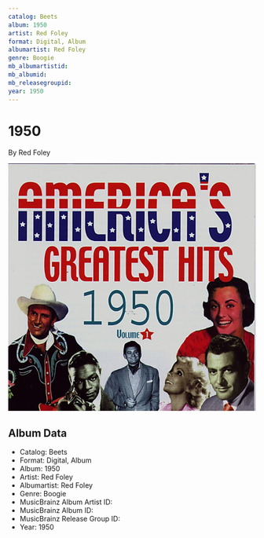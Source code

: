 ```yaml
---
catalog: Beets
album: 1950
artist: Red Foley
format: Digital, Album
albumartist: Red Foley
genre: Boogie
mb_albumartistid: 
mb_albumid: 
mb_releasegroupid: 
year: 1950
---
```


# 1950

By Red Foley

![](../../assets/beetscovers/Red_Foley-1950.jpg)

## Album Data

- Catalog: Beets
- Format: Digital, Album
- Album: 1950
- Artist: Red Foley
- Albumartist: Red Foley
- Genre: Boogie
- MusicBrainz Album Artist ID: 
- MusicBrainz Album ID: 
- MusicBrainz Release Group ID: 
- Year: 1950

